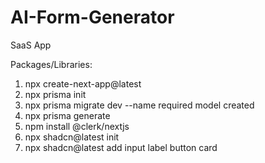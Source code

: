 # AI-Form-Generator
SaaS App

Packages/Libraries:
1) npx create-next-app@latest
2) npx prisma init
3) npx prisma migrate dev --name required model created
4) npx prisma generate
5) npm install @clerk/nextjs
6) npx shadcn@latest init
7) npx shadcn@latest add input label button card
